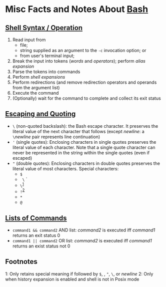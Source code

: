 Misc Facts and Notes About [Bash][title01]
==========================================

[Shell Syntax / Operation][link01]
----------------------------------

1. Read input from
   - file;
   - string supplied as an argument to the `-c` invocation option; or
   - from user's terminal input;
2. Break the input into tokens (*words* and *operators*); perform *alias expansion*
3. Parse the tokens into commands
4. Perform *shell expansions*
5. Perform redirections (and remove redirection operators and operands from the argument list)
6. Execute the command
7. (Optionally) wait for the command to complete and collect its exit status

[Escaping and Quoting][link02]
------------------------------

- `\` (non-quoted backslash): the Bash escape character. It preserves the literal value of the next character that follows (except 
                              *newline*: a `\`*newline* pair represents line continuation)
- `'` (single quotes): Enclosing characters in single quotes preserves the literal value of each character. Note that a single quote 
                       character can never be represented in the string within the single quotes (even if escaped)
- `"` (double quotes): Enclosing characters in double quotes preserves the literal value of most characters. Special characters:
    - `$`
    - ` \` `
    - `\`<sup>[1](#footnote01)</sup>
    - `!`<sup>[2](#footnote02)</sup>
    - `*`
    - `@`

[Lists of Commands][link03]
---------------------------

- `command1 && command2` AND list: *command2* is executed iff *command1* returns an exit status 0
- `command1 || command2` OR list: *command2* is executed iff *command1* returns an exist status not 0




Footnotes
----------
<a name="footnote01">1</a>: Only retains special meaning if followed by `$`, <backtick>, `"`, `\`, or *newline*
<a name="footnote02">2</a>: Only when history expansion is enabled and shell is not in Posix mode

[title01]: https://www.gnu.org/software/bash/manual/bash.html#SEC_Contents
[link01]: https://www.gnu.org/software/bash/manual/bash.html#Shell-Operation
[link02]: https://www.gnu.org/software/bash/manual/bash.html#Quoting
[link03]: https://www.gnu.org/software/bash/manual/bash.html#Lists
